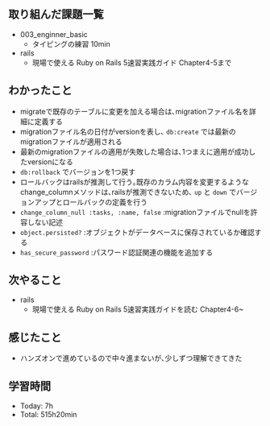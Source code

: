 ## 取り組んだ課題一覧
- 003_enginner_basic
  - タイピングの練習 10min
- rails
  - 現場で使える Ruby on Rails 5速習実践ガイド Chapter4-5まで
## わかったこと
  - migrateで既存のテーブルに変更を加える場合は､migrationファイル名を詳細に定義する
  - migrationファイル名の日付がversionを表し､ `db:create` では最新のmigrationファイルが適用される
  - 最新のmigrationファイルの適用が失敗した場合は､1つまえに適用が成功したversionになる
  - `db:rollback` でバージョンを1つ戻す
  - ロールバックはrailsが推測して行う｡既存のカラム内容を変更するようなchange_columnメソッドは､railsが推測できないため､ `up` と `down` でバージョンアップとロールバックの定義を行う
  - `change_column_null :tasks, :name, false` :migrationファイルでnullを許容しない記述
  - `object.persisted?` :オブジェクトがデータベースに保存されているか確認する
  - `has_secure_password` :パスワード認証関連の機能を追加する
## 次やること
- rails
  - 現場で使える Ruby on Rails 5速習実践ガイドを読む Chapter4-6~
## 感じたこと
- ハンズオンで進めているので中々進まないが､少しずつ理解できてきた
## 学習時間
- Today: 7h
- Total: 515h20min